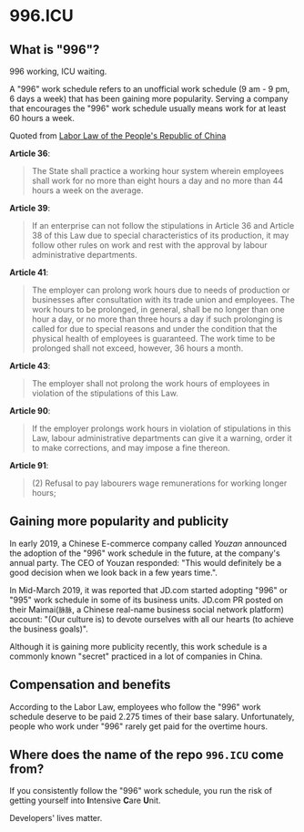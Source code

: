 996.ICU
===

## What is "996"?
996 working, ICU waiting.

A "996" work schedule refers to an unofficial work schedule (9 am - 9 pm, 6 days a week) that has been gaining more popularity. 
Serving a company that encourages the "996" work schedule usually means work for at least 60 hours a week.

Quoted from [Labor Law of the People's Republic of China](http://www.china.org.cn/living_in_china/abc/2009-07/15/content_18140508.htm)

**Article 36**:  
> The State shall practice a working hour system wherein employees shall work for no more than eight hours a day and no more than 44 hours a week on the average.  

**Article 39**:  
> If an enterprise can not follow the stipulations in Article 36 and Article 38 of this Law due to special characteristics of its production, it may follow other rules on work and rest with the approval by labour administrative departments.  

**Article 41**:  
> The employer can prolong work hours due to needs of production or businesses after consultation with its trade union and employees. The work hours to be prolonged, in general, shall be no longer than one hour a day, or no more than three hours a day if such prolonging is called for due to special reasons and under the condition that the physical health of employees is guaranteed. The work time to be prolonged shall not exceed, however, 36 hours a month.  

**Article 43**:  
> The employer shall not prolong the work hours of employees in violation of the stipulations of this Law.  

**Article 90**:  

> If the employer prolongs work hours in violation of stipulations in this Law, labour administrative departments can give it a warning, order it to make corrections, and may impose a fine thereon.  

**Article 91**:  
> (2) Refusal to pay labourers wage remunerations for working longer hours;  

## Gaining more popularity and publicity

In early 2019, a Chinese E-commerce company called _Youzan_ announced the adoption of the "996" work schedule in the future, at the company's annual party. The CEO of Youzan responded: "This would definitely be a good decision when we look back in a few years time.".

In Mid-March 2019, it was reported that JD.com started adopting "996" or "995" work schedule in some of its business units. JD.com PR posted on their Maimai(`脉脉`, a Chinese real-name business social network platform) account: "(Our culture is) to devote ourselves with all our hearts (to achieve the business goals)".

Although it is gaining more publicity recently, this work schedule is a commonly known "secret" practiced in a lot of companies in China.
## Compensation and benefits

According to the Labor Law, employees who follow the "996" work schedule deserve to be paid 2.275 times of their base salary. Unfortunately, people who work under "996" rarely get paid for the overtime hours.

## Where does the name of the repo `996.ICU` come from?

If you consistently follow the "996" work schedule, you run the risk of getting yourself into **I**ntensive **C**are **U**nit. 

Developers' lives matter.

